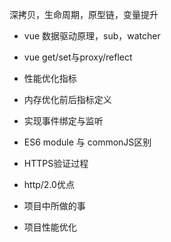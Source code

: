 


深拷贝，生命周期，原型链，变量提升


* vue 数据驱动原理，sub，watcher
* vue get/set与proxy/reflect
* 性能优化指标
* 内存优化前后指标定义


* 实现事件绑定与监听
* ES6 module 与 commonJS区别
* HTTPS验证过程
* http/2.0优点
* 项目中所做的事
* 项目性能优化